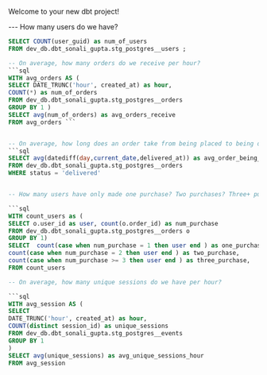 Welcome to your new dbt project!

--- How many users do we have? 
```sql
SELECT COUNT(user_guid) as num_of_users
FROM dev_db.dbt_sonali_gupta.stg_postgres__users ;

-- On average, how many orders do we receive per hour? 
```sql
WITH avg_orders AS (
SELECT DATE_TRUNC('hour', created_at) as hour,
COUNT(*) as num_of_orders
FROM dev_db.dbt_sonali_gupta.stg_postgres__orders
GROUP BY 1 ) 
SELECT avg(num_of_orders) as avg_orders_receive
FROM avg_orders ```


-- On average, how long does an order take from being placed to being delivered?
```sql
SELECT avg(datediff(day,current_date,delivered_at)) as avg_order_being_placed, 
FROM dev_db.dbt_sonali_gupta.stg_postgres__orders
WHERE status = 'delivered'


-- How many users have only made one purchase? Two purchases? Three+ purchases?

```sql
WITH count_users as (
SELECT o.user_id as user, count(o.order_id) as num_purchase
FROM dev_db.dbt_sonali_gupta.stg_postgres__orders o 
GROUP BY 1) 
SELECT  count(case when num_purchase = 1 then user end ) as one_purchase,
count(case when num_purchase = 2 then user end ) as two_purchase,
count(case when num_purchase >= 3 then user end ) as three_purchase,
FROM count_users

-- On average, how many unique sessions do we have per hour?

```sql
WITH avg_session AS (
SELECT 
DATE_TRUNC('hour', created_at) as hour,
COUNT(distinct session_id) as unique_sessions
FROM dev_db.dbt_sonali_gupta.stg_postgres__events
GROUP BY 1
)
SELECT avg(unique_sessions) as avg_unique_sessions_hour
FROM avg_session


